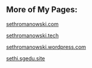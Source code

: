 ## **More of My Pages**:

[sethromanowski.com](sethromanowski.com)

[sethromanowski.tech](sethromanowski.tech)

[sethromanowski.wordpress.com](sethromanowski.wordpress.com)

[sethi.sgedu.site](sethi.sgedu.site)
